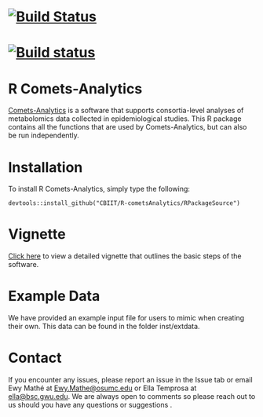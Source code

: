 # [![Build Status](https://travis-ci.org/CBIIT/R-cometsAnalytics.svg?branch=wheelerb)](https://travis-ci.org/CBIIT/R-cometsAnalytics)
# [![Build status](https://ci.appveyor.com/api/projects/status/cg0md9vd8njancij?branch=wheelerb)](https://ci.appveyor.com/project/Mathelab/r-cometsanalytics)

# R Comets-Analytics

[Comets-Analytics](http://comets-analytics.org/) is a software that supports consortia-level analyses of metabolomics data collected in epidemiological studies.  This R package contains all the functions that are used by Comets-Analytics, but can also be run independently.  

# Installation

To install R Comets-Analytics, simply type the following:

```
devtools::install_github("CBIIT/R-cometsAnalytics/RPackageSource")
```
# Vignette
[Click here](https://CBIIT.github.io/R-cometsAnalytics/cometsvignette.html) to view a detailed vignette that outlines the basic steps of the software.

# Example Data
We have provided an example input file for users to mimic when creating their own.  This data can be found in the folder inst/extdata.

# Contact

If you encounter any issues, please report an issue in the Issue tab or email Ewy Mathé at Ewy.Mathe@osumc.edu or Ella Temprosa at ella@bsc.gwu.edu.  We are always open to comments so please reach out to us should you have any questions or suggestions .

